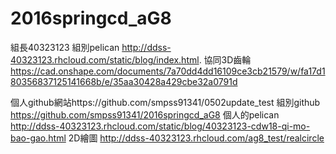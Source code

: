 # 2016springcd_aG8

組長40323123 
組別pelican http://ddss-40323123.rhcloud.com/static/blog/index.html.
協同3D齒輪 https://cad.onshape.com/documents/7a70dd4dd16109ce3cb21579/w/fa17d180356837125141668b/e/35aa30428a429cbe32a0791d

個人github網站https://github.com/smpss91341/0502update_test
組別github https://github.com/smpss91341/2016springcd_aG8
個人的pelican http://ddss-40323123.rhcloud.com/static/blog/40323123-cdw18-qi-mo-bao-gao.html
2D繪圖 http://ddss-40323123.rhcloud.com/ag8_test/realcircle